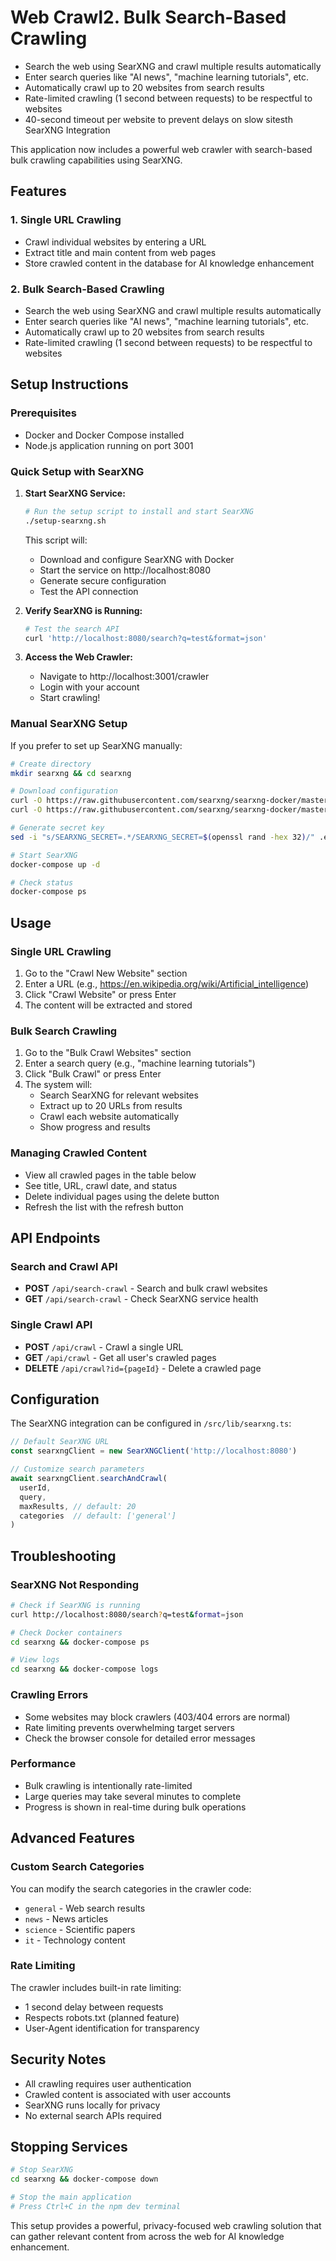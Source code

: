 # Web Crawl2. **Bulk Search-Based Crawling**
- Search the web using SearXNG and crawl multiple results automatically
- Enter search queries like "AI news", "machine learning tutorials", etc.
- Automatically crawl up to 20 websites from search results
- Rate-limited crawling (1 second between requests) to be respectful to websites
- 40-second timeout per website to prevent delays on slow sitesth SearXNG Integration

This application now includes a powerful web crawler with search-based bulk crawling capabilities using SearXNG.

## Features

### 1. Single URL Crawling
- Crawl individual websites by entering a URL
- Extract title and main content from web pages
- Store crawled content in the database for AI knowledge enhancement

### 2. Bulk Search-Based Crawling
- Search the web using SearXNG and crawl multiple results automatically
- Enter search queries like "AI news", "machine learning tutorials", etc.
- Automatically crawl up to 20 websites from search results
- Rate-limited crawling (1 second between requests) to be respectful to websites

## Setup Instructions

### Prerequisites
- Docker and Docker Compose installed
- Node.js application running on port 3001

### Quick Setup with SearXNG

1. **Start SearXNG Service:**
   ```bash
   # Run the setup script to install and start SearXNG
   ./setup-searxng.sh
   ```

   This script will:
   - Download and configure SearXNG with Docker
   - Start the service on http://localhost:8080
   - Generate secure configuration
   - Test the API connection

2. **Verify SearXNG is Running:**
   ```bash
   # Test the search API
   curl 'http://localhost:8080/search?q=test&format=json'
   ```

3. **Access the Web Crawler:**
   - Navigate to http://localhost:3001/crawler
   - Login with your account
   - Start crawling!

### Manual SearXNG Setup

If you prefer to set up SearXNG manually:

```bash
# Create directory
mkdir searxng && cd searxng

# Download configuration
curl -O https://raw.githubusercontent.com/searxng/searxng-docker/master/docker-compose.yaml
curl -O https://raw.githubusercontent.com/searxng/searxng-docker/master/.env

# Generate secret key
sed -i "s/SEARXNG_SECRET=.*/SEARXNG_SECRET=$(openssl rand -hex 32)/" .env

# Start SearXNG
docker-compose up -d

# Check status
docker-compose ps
```

## Usage

### Single URL Crawling
1. Go to the "Crawl New Website" section
2. Enter a URL (e.g., https://en.wikipedia.org/wiki/Artificial_intelligence)
3. Click "Crawl Website" or press Enter
4. The content will be extracted and stored

### Bulk Search Crawling
1. Go to the "Bulk Crawl Websites" section
2. Enter a search query (e.g., "machine learning tutorials")
3. Click "Bulk Crawl" or press Enter
4. The system will:
   - Search SearXNG for relevant websites
   - Extract up to 20 URLs from results
   - Crawl each website automatically
   - Show progress and results

### Managing Crawled Content
- View all crawled pages in the table below
- See title, URL, crawl date, and status
- Delete individual pages using the delete button
- Refresh the list with the refresh button

## API Endpoints

### Search and Crawl API
- **POST** `/api/search-crawl` - Search and bulk crawl websites
- **GET** `/api/search-crawl` - Check SearXNG service health

### Single Crawl API
- **POST** `/api/crawl` - Crawl a single URL
- **GET** `/api/crawl` - Get all user's crawled pages
- **DELETE** `/api/crawl?id={pageId}` - Delete a crawled page

## Configuration

The SearXNG integration can be configured in `/src/lib/searxng.ts`:

```typescript
// Default SearXNG URL
const searxngClient = new SearXNGClient('http://localhost:8080')

// Customize search parameters
await searxngClient.searchAndCrawl(
  userId, 
  query, 
  maxResults, // default: 20
  categories  // default: ['general']
)
```

## Troubleshooting

### SearXNG Not Responding
```bash
# Check if SearXNG is running
curl http://localhost:8080/search?q=test&format=json

# Check Docker containers
cd searxng && docker-compose ps

# View logs
cd searxng && docker-compose logs
```

### Crawling Errors
- Some websites may block crawlers (403/404 errors are normal)
- Rate limiting prevents overwhelming target servers
- Check the browser console for detailed error messages

### Performance
- Bulk crawling is intentionally rate-limited
- Large queries may take several minutes to complete
- Progress is shown in real-time during bulk operations

## Advanced Features

### Custom Search Categories
You can modify the search categories in the crawler code:
- `general` - Web search results
- `news` - News articles
- `science` - Scientific papers
- `it` - Technology content

### Rate Limiting
The crawler includes built-in rate limiting:
- 1 second delay between requests
- Respects robots.txt (planned feature)
- User-Agent identification for transparency

## Security Notes

- All crawling requires user authentication
- Crawled content is associated with user accounts
- SearXNG runs locally for privacy
- No external search APIs required

## Stopping Services

```bash
# Stop SearXNG
cd searxng && docker-compose down

# Stop the main application
# Press Ctrl+C in the npm dev terminal
```

This setup provides a powerful, privacy-focused web crawling solution that can gather relevant content from across the web for AI knowledge enhancement.
